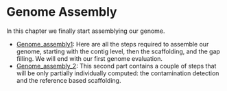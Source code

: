 # Genome Assembly

In this chapter we finally start assemblying our genome.

- [Genome_assembly1](./genome_assembly1.md): Here are all the steps required to assemble our genome, starting with the contig level, then the scaffolding, and the gap filling. We will end with our first genome evaluation.
- [Genome_assembly_2](./Genome_assembly_2.md): This second part contains a couple of steps that will be only partially individually computed: the contamination detection and the reference based scaffolding.
